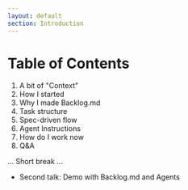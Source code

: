 ```yaml
---
layout: default
section: Introduction
---
```


# Table of Contents

1. A bit of "Context"
2. How I started
3. Why I made Backlog.md
4. Task structure
5. Spec-driven flow
6. Agent Instructions
7. How do I work now
8. Q&A

... Short break ...

- Second talk: Demo with Backlog.md and Agents
